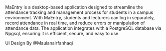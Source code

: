 MaEntry is a desktop-based application designed to streamline the attendance tracking and management process for students in a campus environment. With MaEntry, students and lecturers can log in separately, record attendance in real time, and reduce errors or manipulation of attendance data. The application integrates with a PostgreSQL database via Npgsql, ensuring it is efficient, secure, and easy to use. 

UI Design By  @MaulanaIrfanhaqi
